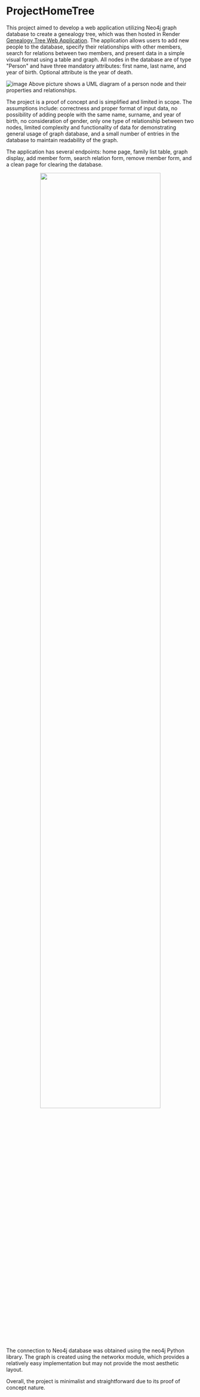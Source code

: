 # ProjectHomeTree
This project aimed to develop a web application utilizing Neo4j graph database to create a genealogy tree, which was then hosted in Render [Genealogy Tree Web Application](https://family-tree-graph-project.onrender.com/). The application allows users to add new people to the database, specify their relationships with other members, search for relations between two members, and present data in a simple visual format using a table and graph. All nodes in the database are of type "Person" and have three mandatory attributes: first name, last name, and year of birth. Optional attribute is the year of death. 

![image](https://user-images.githubusercontent.com/83553257/225792121-27ad71fc-3004-46ed-837d-8f0271c1d7fd.png)
Above picture shows a UML diagram of a person node and their properties and relationships.

The project is a proof of concept and is simplified and limited in scope. The assumptions include: correctness and proper format of input data, no possibility of adding people with the same name, surname, and year of birth, no consideration of gender, only one type of relationship between two nodes, limited complexity and functionality of data for demonstrating general usage of graph database, and a small number of entries in the database to maintain readability of the graph.

The application has several endpoints: home page, family list table, graph display, add member form, search relation form, remove member form, and a clean page for clearing the database.

<p align="center">
  <img src="https://user-images.githubusercontent.com/83553257/227318620-930d855b-0f25-4815-9e7c-5a555a1344ce.png" width="80%" height="80%">
</p>

The connection to Neo4j database was obtained using the neo4j Python library. The graph is created using the networkx module, which provides a relatively easy implementation but may not provide the most aesthetic layout.

Overall, the project is minimalist and straightforward due to its proof of concept nature.
